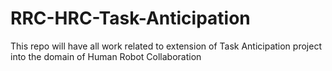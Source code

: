 # RRC-HRC-Task-Anticipation
This repo will have all work related to extension of Task Anticipation project into the domain of Human Robot Collaboration
